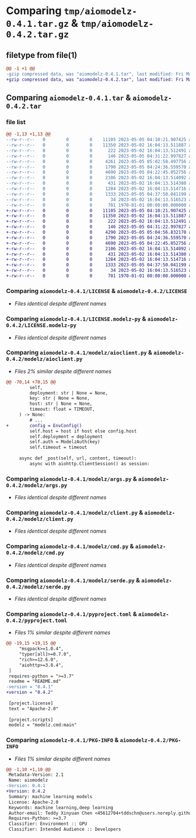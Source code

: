 # Comparing `tmp/aiomodelz-0.4.1.tar.gz` & `tmp/aiomodelz-0.4.2.tar.gz`

## filetype from file(1)

```diff
@@ -1 +1 @@
-gzip compressed data, was "aiomodelz-0.4.1.tar", last modified: Fri May  5 05:03:33 2023, max compression
+gzip compressed data, was "aiomodelz-0.4.2.tar", last modified: Fri May  5 05:05:16 2023, max compression
```

## Comparing `aiomodelz-0.4.1.tar` & `aiomodelz-0.4.2.tar`

### file list

```diff
@@ -1,13 +1,13 @@
--rw-r--r--   0        0        0    11105 2023-05-05 04:10:21.907425 aiomodelz-0.4.1/LICENSE
--rw-r--r--   0        0        0    11350 2023-05-02 16:04:13.511887 aiomodelz-0.4.1/LICENSE.modelz-py
--rw-r--r--   0        0        0      222 2023-05-02 16:04:13.512491 aiomodelz-0.4.1/README.md
--rw-r--r--   0        0        0      146 2023-05-05 04:31:22.997827 aiomodelz-0.4.1/modelz/__init__.py
--rw-r--r--   0        0        0     4261 2023-05-05 05:02:58.497756 aiomodelz-0.4.1/modelz/aioclient.py
--rw-r--r--   0        0        0     1790 2023-05-05 04:24:36.559570 aiomodelz-0.4.1/modelz/args.py
--rw-r--r--   0        0        0     4690 2023-05-05 04:22:45.852756 aiomodelz-0.4.1/modelz/client.py
--rw-r--r--   0        0        0     2106 2023-05-02 16:04:13.514092 aiomodelz-0.4.1/modelz/cmd.py
--rw-r--r--   0        0        0      431 2023-05-02 16:04:13.514380 aiomodelz-0.4.1/modelz/env.py
--rw-r--r--   0        0        0     1284 2023-05-02 16:04:13.514716 aiomodelz-0.4.1/modelz/serde.py
--rw-r--r--   0        0        0     1333 2023-05-05 04:37:50.041199 aiomodelz-0.4.1/pyproject.toml
--rw-r--r--   0        0        0       34 2023-05-02 16:04:13.516523 aiomodelz-0.4.1/tests/dummy_test.py
--rw-r--r--   0        0        0      701 1970-01-01 00:00:00.000000 aiomodelz-0.4.1/PKG-INFO
+-rw-r--r--   0        0        0    11105 2023-05-05 04:10:21.907425 aiomodelz-0.4.2/LICENSE
+-rw-r--r--   0        0        0    11350 2023-05-02 16:04:13.511887 aiomodelz-0.4.2/LICENSE.modelz-py
+-rw-r--r--   0        0        0      222 2023-05-02 16:04:13.512491 aiomodelz-0.4.2/README.md
+-rw-r--r--   0        0        0      146 2023-05-05 04:31:22.997827 aiomodelz-0.4.2/modelz/__init__.py
+-rw-r--r--   0        0        0     4290 2023-05-05 05:04:56.832178 aiomodelz-0.4.2/modelz/aioclient.py
+-rw-r--r--   0        0        0     1790 2023-05-05 04:24:36.559570 aiomodelz-0.4.2/modelz/args.py
+-rw-r--r--   0        0        0     4690 2023-05-05 04:22:45.852756 aiomodelz-0.4.2/modelz/client.py
+-rw-r--r--   0        0        0     2106 2023-05-02 16:04:13.514092 aiomodelz-0.4.2/modelz/cmd.py
+-rw-r--r--   0        0        0      431 2023-05-02 16:04:13.514380 aiomodelz-0.4.2/modelz/env.py
+-rw-r--r--   0        0        0     1284 2023-05-02 16:04:13.514716 aiomodelz-0.4.2/modelz/serde.py
+-rw-r--r--   0        0        0     1333 2023-05-05 04:37:50.041199 aiomodelz-0.4.2/pyproject.toml
+-rw-r--r--   0        0        0       34 2023-05-02 16:04:13.516523 aiomodelz-0.4.2/tests/dummy_test.py
+-rw-r--r--   0        0        0      701 1970-01-01 00:00:00.000000 aiomodelz-0.4.2/PKG-INFO
```

### Comparing `aiomodelz-0.4.1/LICENSE` & `aiomodelz-0.4.2/LICENSE`

 * *Files identical despite different names*

### Comparing `aiomodelz-0.4.1/LICENSE.modelz-py` & `aiomodelz-0.4.2/LICENSE.modelz-py`

 * *Files identical despite different names*

### Comparing `aiomodelz-0.4.1/modelz/aioclient.py` & `aiomodelz-0.4.2/modelz/aioclient.py`

 * *Files 2% similar despite different names*

```diff
@@ -70,14 +70,15 @@
         self,
         deployment: str | None = None,
         key: str | None = None,
         host: str | None = None,
         timeout: float = TIMEOUT,
     ) -> None:
         # ...
+        config = EnvConfig()
         self.host = host if host else config.host
         self.deployment = deployment
         self.auth = ModelzAuth(key)
         self.timeout = timeout
 
     async def _post(self, url, content, timeout):
         async with aiohttp.ClientSession() as session:
```

### Comparing `aiomodelz-0.4.1/modelz/args.py` & `aiomodelz-0.4.2/modelz/args.py`

 * *Files identical despite different names*

### Comparing `aiomodelz-0.4.1/modelz/client.py` & `aiomodelz-0.4.2/modelz/client.py`

 * *Files identical despite different names*

### Comparing `aiomodelz-0.4.1/modelz/cmd.py` & `aiomodelz-0.4.2/modelz/cmd.py`

 * *Files identical despite different names*

### Comparing `aiomodelz-0.4.1/modelz/serde.py` & `aiomodelz-0.4.2/modelz/serde.py`

 * *Files identical despite different names*

### Comparing `aiomodelz-0.4.1/pyproject.toml` & `aiomodelz-0.4.2/pyproject.toml`

 * *Files 1% similar despite different names*

```diff
@@ -19,15 +19,15 @@
     "msgpack>=1.0.4",
     "typer[all]>=0.7.0",
     "rich>=12.6.0",
     "aiohttp>=3.8.4",
 ]
 requires-python = ">=3.7"
 readme = "README.md"
-version = "0.4.1"
+version = "0.4.2"
 
 [project.license]
 text = "Apache-2.0"
 
 [project.scripts]
 modelz = "modelz.cmd:main"
```

### Comparing `aiomodelz-0.4.1/PKG-INFO` & `aiomodelz-0.4.2/PKG-INFO`

 * *Files 1% similar despite different names*

```diff
@@ -1,10 +1,10 @@
 Metadata-Version: 2.1
 Name: aiomodelz
-Version: 0.4.1
+Version: 0.4.2
 Summary: machine learning models
 License: Apache-2.0
 Keywords: machine learning,deep learning
 Author-email: Teddy Xinyuan Chen <45612704+tddschn@users.noreply.github.com>,TensorChord <modelz-support@tensorchord.ai>
 Requires-Python: >=3.7
 Classifier: Environment :: GPU
 Classifier: Intended Audience :: Developers
```

